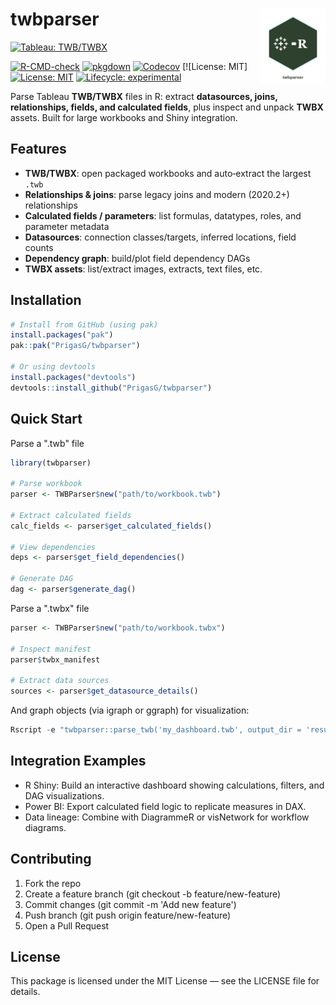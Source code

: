 # twbparser <a href="https://PrigasG.github.io/twbparser/"><img src="man/figures/README-logo.png" alt="twbparser logo" align="right" height="120"/></a>

[![Tableau: TWB/TWBX](https://img.shields.io/badge/Tableau-TWB%2FTWBX-blue)](https://PrigasG.github.io/twbparser/)

[![R-CMD-check](https://github.com/PrigasG/twbparser/actions/workflows/R-CMD-check.yaml/badge.svg?branch=master)](https://github.com/PrigasG/twbparser/actions/workflows/R-CMD-check.yaml) [![pkgdown](https://github.com/PrigasG/twbparser/actions/workflows/pkgdown.yaml/badge.svg?branch=master)](https://PrigasG.github.io/twbparser/) [![Codecov](https://codecov.io/gh/PrigasG/twbparser/branch/master/graph/badge.svg)](https://codecov.io/gh/PrigasG/twbparser) [![License: MIT][![License: MIT](https://img.shields.io/badge/License-MIT-green.svg)](LICENSE.md) [![Lifecycle: experimental](https://img.shields.io/badge/lifecycle-experimental-orange.svg)](https://lifecycle.r-lib.org/articles/stages.html)

Parse Tableau **TWB/TWBX** files in R: extract **datasources, joins, relationships, fields, and calculated fields**, plus inspect and unpack **TWBX** assets. Built for large workbooks and Shiny integration.

## Features

-   **TWB/TWBX**: open packaged workbooks and auto‑extract the largest `.twb`
-   **Relationships & joins**: parse legacy joins and modern (2020.2+) relationships
-   **Calculated fields / parameters**: list formulas, datatypes, roles, and parameter metadata
-   **Datasources**: connection classes/targets, inferred locations, field counts
-   **Dependency graph**: build/plot field dependency DAGs
-   **TWBX assets**: list/extract images, extracts, text files, etc.

## Installation

``` r
# Install from GitHub (using pak)
install.packages("pak")
pak::pak("PrigasG/twbparser")

# Or using devtools
install.packages("devtools")
devtools::install_github("PrigasG/twbparser")
```

## Quick Start

Parse a ".twb" file

``` r
library(twbparser)

# Parse workbook
parser <- TWBParser$new("path/to/workbook.twb")

# Extract calculated fields
calc_fields <- parser$get_calculated_fields()

# View dependencies
deps <- parser$get_field_dependencies()

# Generate DAG
dag <- parser$generate_dag()
```

Parse a ".twbx" file

``` r
parser <- TWBParser$new("path/to/workbook.twbx")

# Inspect manifest
parser$twbx_manifest

# Extract data sources
sources <- parser$get_datasource_details()
```

And graph objects (via igraph or ggraph) for visualization:

``` r
Rscript -e "twbparser::parse_twb('my_dashboard.twb', output_dir = 'results/')"
```

## Integration Examples

-   R Shiny: Build an interactive dashboard showing calculations, filters, and DAG visualizations.
-   Power BI: Export calculated field logic to replicate measures in DAX.
-   Data lineage: Combine with DiagrammeR or visNetwork for workflow diagrams.

## Contributing

1.  Fork the repo
2.  Create a feature branch (git checkout -b feature/new-feature)
3.  Commit changes (git commit -m 'Add new feature')
4.  Push branch (git push origin feature/new-feature)
5.  Open a Pull Request

## License

This package is licensed under the MIT License — see the LICENSE file for details.
